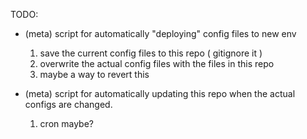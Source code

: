 TODO:

* (meta) script for automatically "deploying" config files to new env
  1. save the current config files to this repo ( gitignore it )
  1. overwrite the actual config files with the files in this repo
  1. maybe a way to revert this
  
* (meta) script for automatically updating this repo when the actual configs are changed.
  1. cron maybe?
